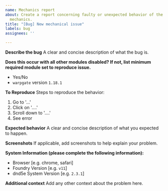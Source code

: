 ```yaml
---
name: Mechanics report
about: Create a report concerning faulty or unexpected behavior of the module's automation
  mechanics.
title: "[Bug] New mechanical issue"
labels: bug
assignees: ''

---
```


**Describe the bug**
A clear and concise description of what the bug is.

**Does this occur with all other modules disabled? If not, list minimum required module set to reproduce issue.**
 * Yes/No
 * `warpgate` version `1.18.1`

**To Reproduce**
Steps to reproduce the behavior:
1. Go to '...'
2. Click on '....'
3. Scroll down to '....'
4. See error

**Expected behavior**
A clear and concise description of what you expected to happen.

**Screenshots**
If applicable, add screenshots to help explain your problem.

**System Information (please complete the following information):**
 - Browser [e.g. chrome, safari]
 - Foundry Version [e.g. `v11`]
 - dnd5e System Version [e.g. `2.3.1`]

**Additional context**
Add any other context about the problem here.

